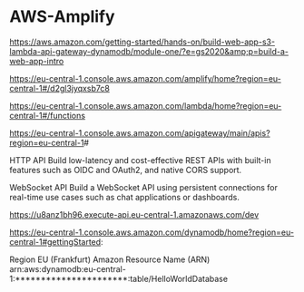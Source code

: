# AWS-Amplify

https://aws.amazon.com/getting-started/hands-on/build-web-app-s3-lambda-api-gateway-dynamodb/module-one/?e=gs2020&amp;p=build-a-web-app-intro

<https://eu-central-1.console.aws.amazon.com/amplify/home?region=eu-central-1#/d2gl3jyqxsb7c8>

<https://eu-central-1.console.aws.amazon.com/lambda/home?region=eu-central-1#/functions>

<https://eu-central-1.console.aws.amazon.com/apigateway/main/apis?region=eu-central-1>#

HTTP API
Build low-latency and cost-effective REST APIs with built-in features such as OIDC and OAuth2, and native CORS support.

WebSocket API
Build a WebSocket API using persistent connections for real-time use cases such as chat applications or dashboards.

<https://u8anz1bh96.execute-api.eu-central-1.amazonaws.com/dev>

<https://eu-central-1.console.aws.amazon.com/dynamodb/home?region=eu-central-1#gettingStarted>:

Region EU (Frankfurt)
Amazon Resource Name (ARN) arn:aws:dynamodb:eu-central-1:**********************:table/HelloWorldDatabase




